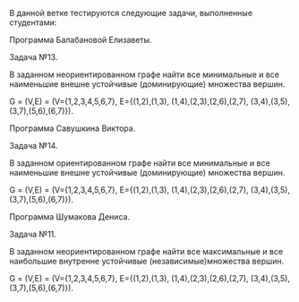 В данной ветке тестируются следующие задачи, выполненные студентами:


Программа Балабановой Елизаветы.

Задача №13.

В заданном неориентированном графе найти все минимальные и все наименьшие внешне устойчивые (доминирующие) множества вершин.

G = (V,E) = (V={1,2,3,4,5,6,7}, E={(1,2),(1,3), (1,4),(2,3),(2,6),(2,7), (3,4),(3,5),(3,7),(5,6),(6,7)}).


Программа Савушкина Виктора.

Задача №14.

В заданном ориентированном графе найти все минимальные и все наименьшие внешне устойчивые (доминирующие) множества вершин.

G = (V,E) = (V={1,2,3,4,5,6,7}, E={(1,2),(1,3), (1,4),(2,3),(2,6),(2,7), (3,4),(3,5),(3,7),(5,6),(6,7)}).


Программа Шумакова Дениса.

Задача №11.

В заданном неориентированном графе найти все максимальные и все наибольшие внутренне устойчивые (независимые)множества вершин.

G = (V,E) = (V={1,2,3,4,5,6,7}, E={(1,2),(1,3), (1,4),(2,3),(2,6),(2,7), (3,4),(3,5),(3,7),(5,6),(6,7)}).

